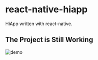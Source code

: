 # react-native-hiapp
HiApp written with react-native.

## The Project is Still Working

![demo]('https://raw.githubusercontent.com/BelinChung/react-native-hiapp/master/DemoGifs/demo_v1.gif')